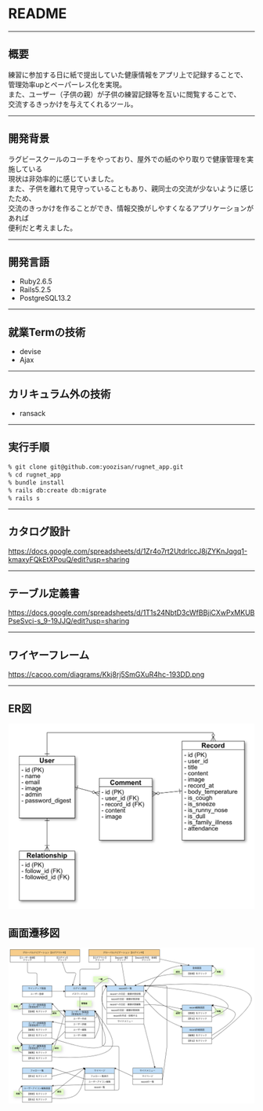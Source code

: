 # README
___
## 概要
練習に参加する日に紙で提出していた健康情報をアプリ上で記録することで、  
管理効率upとペーパーレス化を実現。  
また、ユーザー（子供の親）が子供の練習記録等を互いに閲覧することで、  
交流するきっかけを与えてくれるツール。
___
## 開発背景
ラグビースクールのコーチをやっており、屋外での紙のやり取りで健康管理を実施している  
現状は非効率的に感じていました。  
また、子供を離れて見守っていることもあり、親同士の交流が少ないように感じたため、  
交流のきっかけを作ることができ、情報交換がしやすくなるアプリケーションがあれば  
便利だと考えました。
___
## 開発言語
- Ruby2.6.5
- Rails5.2.5
- PostgreSQL13.2
___
## 就業Termの技術
- devise
- Ajax
___
## カリキュラム外の技術
- ransack
___
## 実行手順
```
% git clone git@github.com:yoozisan/rugnet_app.git  
% cd rugnet_app  
% bundle install  
% rails db:create db:migrate  
% rails s  
```
___
## カタログ設計
https://docs.google.com/spreadsheets/d/1Zr4o7rt2UtdrlccJ8jZYKnJqgq1-kmaxyFQkEtXPouQ/edit?usp=sharing
___
## テーブル定義書
https://docs.google.com/spreadsheets/d/1T1s24NbtD3cWfBBjiCXwPxMKUBPseSvci-s_9-19JJQ/edit?usp=sharing
___
## ワイヤーフレーム
https://cacoo.com/diagrams/Kkj8rj5SmGXuR4hc-193DD.png
___
## ER図
<img src="./app/assets/images/ER.png" alt="ER図" width='650px'>

## 画面遷移図
<img src="./app/assets/images/transition.png" alt="画面遷移図" width='650px'>
